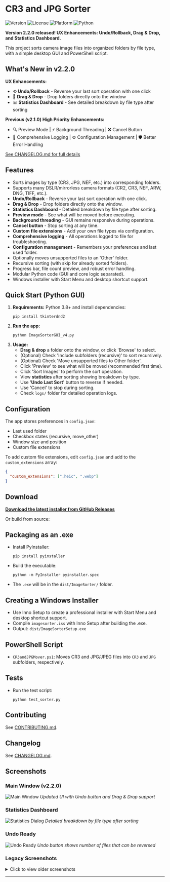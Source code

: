 # CR3 and JPG Sorter

![Version](https://img.shields.io/github/v/release/24Skater/CR3_JPG_Sorter?style=flat-square)
![License](https://img.shields.io/github/license/24Skater/CR3_JPG_Sorter?style=flat-square)
![Platform](https://img.shields.io/badge/platform-Windows-blue?style=flat-square)
![Python](https://img.shields.io/badge/python-3.8+-blue?style=flat-square)

**Version 2.2.0 released! UX Enhancements: Undo/Rollback, Drag & Drop, and Statistics Dashboard.**

This project sorts camera image files into organized folders by file type, with a simple desktop GUI and PowerShell script.

## What's New in v2.2.0

**UX Enhancements:**
- ⟲ **Undo/Rollback** - Reverse your last sort operation with one click
- 🎯 **Drag & Drop** - Drop folders directly onto the window
- 📊 **Statistics Dashboard** - See detailed breakdown by file type after sorting

**Previous (v2.1.0) High Priority Enhancements:**
- 🔍 Preview Mode | ⚡ Background Threading | ❌ Cancel Button
- 📝 Comprehensive Logging | ⚙️ Configuration Management | 🛡️ Better Error Handling

[See CHANGELOG.md for full details](CHANGELOG.md)

## Features
- Sorts images by type (CR3, JPG, NEF, etc.) into corresponding folders.
- Supports many DSLR/mirrorless camera formats (CR2, CR3, NEF, ARW, DNG, TIFF, etc.).
- **Undo/Rollback** - Reverse your last sort operation with one click.
- **Drag & Drop** - Drop folders directly onto the window.
- **Statistics Dashboard** - Detailed breakdown by file type after sorting.
- **Preview mode** - See what will be moved before executing.
- **Background threading** - GUI remains responsive during operations.
- **Cancel button** - Stop sorting at any time.
- **Custom file extensions** - Add your own file types via configuration.
- **Comprehensive logging** - All operations logged to file for troubleshooting.
- **Configuration management** - Remembers your preferences and last used folder.
- Optionally moves unsupported files to an 'Other' folder.
- Recursive sorting (with skip for already sorted folders).
- Progress bar, file count preview, and robust error handling.
- Modular Python code (GUI and core logic separated).
- Windows installer with Start Menu and desktop shortcut support.

## Quick Start (Python GUI)
1. **Requirements:** Python 3.8+ and install dependencies:
   ```
   pip install tkinterdnd2
   ```
2. **Run the app:**
   ```
   python ImageSorterGUI_v4.py
   ```
3. **Usage:**
   - **Drag & drop** a folder onto the window, or click 'Browse' to select.
   - (Optional) Check 'Include subfolders (recursive)' to sort recursively.
   - (Optional) Check 'Move unsupported files to Other folder'.
   - Click 'Preview' to see what will be moved (recommended first time).
   - Click 'Sort Images' to perform the sort operation.
   - View **statistics** after sorting showing breakdown by type.
   - Use '**Undo Last Sort**' button to reverse if needed.
   - Use 'Cancel' to stop during sorting.
   - Check `logs/` folder for detailed operation logs.

## Configuration
The app stores preferences in `config.json`:
- Last used folder
- Checkbox states (recursive, move_other)
- Window size and position
- Custom file extensions

To add custom file extensions, edit `config.json` and add to the `custom_extensions` array:
```json
{
  "custom_extensions": [".heic", ".webp"]
}
```

## Download

**[Download the latest installer from GitHub Releases](https://github.com/24Skater/CR3_JPG_Sorter/releases/latest)**

Or build from source:

## Packaging as an .exe
- Install PyInstaller:
  ```
  pip install pyinstaller
  ```
- Build the executable:
  ```
  python -m PyInstaller pyinstaller.spec
  ```
- The `.exe` will be in the `dist/ImageSorter/` folder.

## Creating a Windows Installer
- Use Inno Setup to create a professional installer with Start Menu and desktop shortcut support.
- Compile `imagesorter.iss` with Inno Setup after building the .exe.
- Output: `dist/ImageSorterSetup.exe`

## PowerShell Script
- `CR3andJPGMover.ps1`: Moves CR3 and JPG/JPEG files into `CR3` and `JPG` subfolders, respectively.

## Tests
- Run the test script:
  ```
  python test_sorter.py
  ```

## Contributing
See [CONTRIBUTING.md](CONTRIBUTING.md).

## Changelog
See [CHANGELOG.md](CHANGELOG.md).

## Screenshots

### Main Window (v2.2.0)
![Main Window](screenshots/main-window-v2.2.png)
*Updated UI with Undo button and Drag & Drop support*

### Statistics Dashboard
![Statistics Dialog](screenshots/statistics-dialog.png)
*Detailed breakdown by file type after sorting*

### Undo Ready
![Undo Ready](screenshots/undo-ready.png)
*Undo button shows number of files that can be reversed*

### Legacy Screenshots
<details>
<summary>Click to view older screenshots</summary>

#### Original Main Window
![Main Window](screenshots/main-window.png)

#### Sorting Progress
![Sorting Progress](screenshots/sorting-progress.png)
</details>

---

